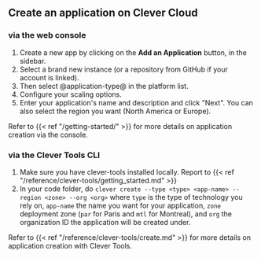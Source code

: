 ## Create an application on Clever Cloud

### via the web console
1. Create a new app by clicking on the **Add an Application** button, in the sidebar.
2. Select a brand new instance (or a repository from GitHub if your account is linked).
3. Then select @application-type@ in the platform list.
4. Configure your scaling options.
5. Enter your application's name and description and click "Next". You can also select the region you want (North America or Europe).

Refer to {{< ref "/getting-started/" >}} for more details on application creation via the console.

### via the Clever Tools CLI
1. Make sure you have clever-tools installed locally. Report to {{< ref "/reference/clever-tools/getting_started.md" >}}
2. In your code folder, do `clever create --type <type> <app-name> --region <zone> --org <org>` where `type` is the type of technology you rely on, `app-name` the name you want for your application, `zone` deployment zone (`par` for Paris and `mtl` for Montreal), and `org` the organization ID the application will be created under.

Refer to {{< ref "/reference/clever-tools/create.md" >}} for more details on application creation with Clever Tools.